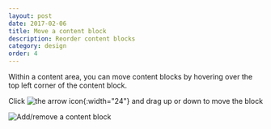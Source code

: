 ```yaml
---
layout: post
date: 2017-02-06
title: Move a content block
description: Reorder content blocks
category: design
order: 4
---
```


Within a content area, you can move content blocks by hovering over the top left corner of the content block. 

Click ![the arrow icon]({{site.image_path}}/{{page.category}}/move-icon.png){:width="24"} and drag up or down to move the block

![Add/remove a content block]({{site.image_path}}/{{page.category}}/move-content-blocks.gif)
